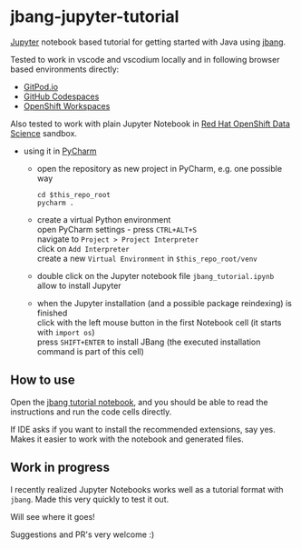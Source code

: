 # jbang-jupyter-tutorial

[Jupyter](https://github.com/jupyter/jupyter) notebook based tutorial for getting started with Java using [jbang](https://github.com/jbangdev/jbang).

Tested to work in vscode and vscodium locally and in following browser based environments directly:

- [GitPod.io](https://gitpod.io/#https://github.com/jbangdev/jbang-jupyter-tutorial/)
- [GitHub Codespaces](https://github.com/jbangdev/jbang-jupyter-tutorial/codespaces) 
- [OpenShift Workspaces](https://workspaces.openshift.com/?url=https://github.com/jbangdev/jbang-jupyter-tutorial/)

Also tested to work with plain Jupyter Notebook in [Red Hat OpenShift Data Science](https://developers.redhat.com/products/red-hat-openshift-data-science/overview) sandbox.

- using it in [PyCharm](https://www.jetbrains.com/pycharm/)
  - open the repository as new project in PyCharm, e.g. one possible way

        cd $this_repo_root
        pycharm .
  - create a virtual Python environment <br>
    open PyCharm settings - press `CTRL+ALT+S` <br>
    navigate to `Project > Project Interpreter` <br>
    click on `Add Interpreter` <br>
    create a new `Virtual Environment` in `$this_repo_root/venv`
  - double click on the Jupyter notebook file `jbang_tutorial.ipynb` <br>
    allow to install Jupyter
  - when the Jupyter installation (and a possible package reindexing) is finished <br>
    click with the left mouse button in the first Notebook cell (it starts with `import os`) <br>
    press `SHIFT+ENTER` to install JBang (the executed installation command is part of this cell)

## How to use

Open the [jbang tutorial notebook](jbang_tutorial.ipynb), and you should be able to read the instructions and run the code cells directly.

If IDE asks if you want to install the recommended  extensions, say yes. Makes it easier to work with the notebook and generated files.

## Work in progress

I recently realized Jupyter Notebooks works well as a tutorial format with `jbang`. Made this very quickly to test it out.

Will see where it goes!

Suggestions and PR's very welcome :)
